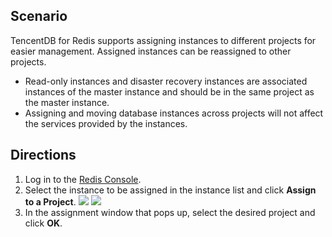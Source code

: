 ## Scenario
TencentDB for Redis supports assigning instances to different projects for easier management. Assigned instances can be reassigned to other projects.

- Read-only instances and disaster recovery instances are associated instances of the master instance and should be in the same project as the master instance.
- Assigning and moving database instances across projects will not affect the services provided by the instances.


## Directions
1. Log in to the [Redis Console](https://console.cloud.tencent.com/redis).
2. Select the instance to be assigned in the instance list and click **Assign to a Project**.
![](https://main.qcloudimg.com/raw/6e3e4070849f5f45e75e2c1ec7568c56.png)
![](https://main.qcloudimg.com/raw/320aafeb10f969b3ecece2138239fae9.png)
3. In the assignment window that pops up, select the desired project and click **OK**.
